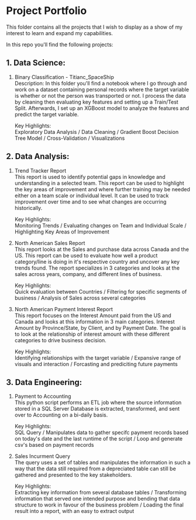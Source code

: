 # Project Portfolio
This folder contains all the projects that I wish to display as a show of my interest to learn and expand my capabilities.

In this repo you'll find the following projects:
## 1. Data Science:
1. Binary Classification - Titianc_SpaceShip <br>
       Description: In this folder you'll find a notebook where I go through and work on a dataset containing personal records where the target variable is whether
       or not the person was transported or not. I process the data by cleaning then evaluating key features and setting up a Train/Test Split.
       Afterwards, I set up an XGBoost model to analyze the features and predict the target variable. <br>

      Key Highlights: <br>
            Exploratory Data Analysis / Data Cleaning / Gradient Boost Decision Tree Model / Cross-Validation / Visualizations
   
## 2. Data Analysis:
1. Trend Tracker Report <br>
       This report is used to identify potential gaps in knowledge and understanding in a selected team. 
       This report can be used to highlight the key areas of improvement and where further training may be needed either on a team scale or individual level.
       It can be used to track improvement over time and to see what changes are occurring historically.<br>

      Key Highlights: <br>
            Monitoring Trends / Evaluating changes on Team and Individual Scale / Highlighting Key Areas of Improvement
           
2. North American Sales Report <br>
       This report looks at the Sales and purchase data across Canada and the US. 
       This report can be used to evaluate how well a product category/line is doing in it's respective country and uncover any key trends found.
       The report specializes in 3 categories and looks at the sales across years, company, and different lines of business.<br>

     Key Highlights: <br>
            Quick evaluation between Countries / Filtering for specific segments of business / Analysis of Sales across several categories

3. North American Payment Interest Report <br>
       This report focuses on the Interest Amount paid from the US and Canada and looks at this information in 3 main categories.
       Interest Amount by Province/State, by Client, and by Payment Date. The goal is to look at the relationship of interest amount with these different categories to drive business decision.

     Key Highlights: <br>
            Identifying relationships with the target variable / Expansive range of visuals and interaction / Forcasting and prediciting future payments

## 3. Data Engineering:
1. Payment to Accounting <br>
       This python script performs an ETL job where the source information stored in a SQL Server Database is extracted, transformed, and sent over to Accounting on a bi-daily basis.<br>

     Key Highlights:<br>
          SQL Query / Manipulates data to gather specifc payment records based on today's date and the last runtime of the script / Loop and generate csv's based on payment records <br>

2. Sales Incurment Query <br>
    The query uses a set of tables and manipulates the information in such a way that the data still required from a depreciated table 
can still be gathered and presented to the key stakeholders. <br>

   Key Highlights: <br>
      Extracting key information from several database tables / Transforming information that served one intended purpose and bending that data structure to work in favour of the business problem / Loading the final result into a report, with an easy to extract output
